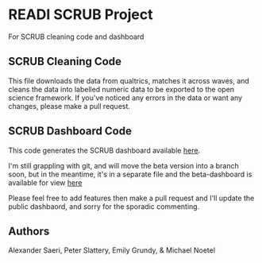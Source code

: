 # READI SCRUB Project
 For SCRUB cleaning code and dashboard

## SCRUB Cleaning Code
This file downloads the data from qualtrics, matches it across waves, and cleans the data into labelled numeric data to be exported to the open science framework. If you've noticed any errors in the data or want any changes, please make a pull request.

## SCRUB Dashboard Code
This code generates the SCRUB dashboard available [here](https://noetel.shinyapps.io/covid/).

I'm still grappling with git, and will move the beta version into a branch soon, but in the meantime, it's in a separate file and the beta-dashboard is available for view [here](https://noetel.shinyapps.io/scrub_beta/)

Please feel free to add features then make a pull request and I'll update the public dashbaord, and sorry for the sporadic commenting.

## Authors
Alexander Saeri, Peter Slattery, Emily Grundy, & Michael Noetel